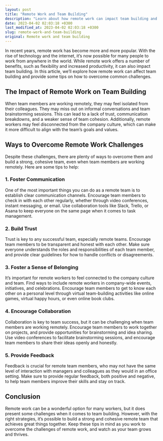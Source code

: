 ```yaml
---
layout: post
title: "Remote Work and Team Building"
description: "Learn about how remote work can impact team building and how to overcome common challenges."
date: 2023-04-02 02:03:18 +0300
last_modified_at: 2023-04-02 02:03:18 +0300
slug: remote-work-and-team-building
original: Remote work and team building
---
```

In recent years, remote work has become more and more popular. With the rise of technology and the internet, it’s now possible for many people to work from anywhere in the world. While remote work offers a number of benefits, such as flexibility and increased productivity, it can also impact team building. In this article, we’ll explore how remote work can affect team building and provide some tips on how to overcome common challenges.

## The Impact of Remote Work on Team Building

When team members are working remotely, they may feel isolated from their colleagues. They may miss out on informal conversations and team brainstorming sessions. This can lead to a lack of trust, communication breakdowns, and a weaker sense of team cohesion. Additionally, remote workers may feel disconnected from the company culture, which can make it more difficult to align with the team’s goals and values.

## Ways to Overcome Remote Work Challenges

Despite these challenges, there are plenty of ways to overcome them and build a strong, cohesive team, even when team members are working remotely. Here are some tips to help:

### 1. Foster Communication

One of the most important things you can do as a remote team is to establish clear communication channels. Encourage team members to check in with each other regularly, whether through video conferences, instant messaging, or email. Use collaboration tools like Slack, Trello, or Asana to keep everyone on the same page when it comes to task management.

### 2. Build Trust

Trust is key to any successful team, especially remote teams. Encourage team members to be transparent and honest with each other. Make sure everyone understands the roles and responsibilities of each team member, and provide clear guidelines for how to handle conflicts or disagreements.

### 3. Foster a Sense of Belonging

It’s important for remote workers to feel connected to the company culture and team. Find ways to include remote workers in company-wide events, initiatives, and celebrations. Encourage team members to get to know each other on a personal level through virtual team-building activities like online games, virtual happy hours, or even online book clubs.

### 4. Encourage Collaboration

Collaboration is key to team success, but it can be challenging when team members are working remotely. Encourage team members to work together on projects, and provide opportunities for brainstorming and idea sharing. Use video conferences to facilitate brainstorming sessions, and encourage team members to share their ideas openly and honestly.

### 5. Provide Feedback

Feedback is crucial for remote team members, who may not have the same level of interaction with managers and colleagues as they would in an office setting. Make sure to provide regular feedback, both positive and negative, to help team members improve their skills and stay on track.

## Conclusion

Remote work can be a wonderful option for many workers, but it does present some challenges when it comes to team building. However, with the right strategies, it’s possible to build a strong and cohesive remote team that achieves great things together. Keep these tips in mind as you work to overcome the challenges of remote work, and watch as your team grows and thrives.